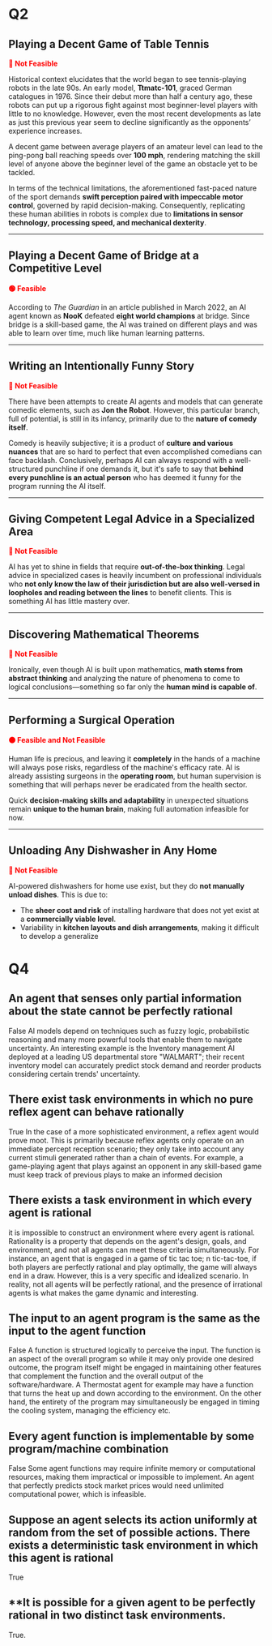 # Q2

## **Playing a Decent Game of Table Tennis**  
**<span style="color:red;">🔴 Not Feasible</span>**  

Historical context elucidates that the world began to see tennis-playing robots in the late 90s. An early model, **Ttmatc-101**, graced German catalogues in 1976. Since their debut more than half a century ago, these robots can put up a rigorous fight against most beginner-level players with little to no knowledge. However, even the most recent developments as late as just this previous year seem to decline significantly as the opponents’ experience increases.  

A decent game between average players of an amateur level can lead to the ping-pong ball reaching speeds over **100 mph**, rendering matching the skill level of anyone above the beginner level of the game an obstacle yet to be tackled.  

In terms of the technical limitations, the aforementioned fast-paced nature of the sport demands **swift perception paired with impeccable motor control**, governed by rapid decision-making. Consequently, replicating these human abilities in robots is complex due to **limitations in sensor technology, processing speed, and mechanical dexterity**.  

---

## **Playing a Decent Game of Bridge at a Competitive Level**  
**<span style="color:red;">🟢 Feasible</span>**  

According to *The Guardian* in an article published in March 2022, an AI agent known as **NooK** defeated **eight world champions** at bridge. Since bridge is a skill-based game, the AI was trained on different plays and was able to learn over time, much like human learning patterns.  

---

## **Writing an Intentionally Funny Story**  
**<span style="color:red;">🔴 Not Feasible</span>**  

There have been attempts to create AI agents and models that can generate comedic elements, such as **Jon the Robot**. However, this particular branch, full of potential, is still in its infancy, primarily due to the **nature of comedy itself**.  

Comedy is heavily subjective; it is a product of **culture and various nuances** that are so hard to perfect that even accomplished comedians can face backlash. Conclusively, perhaps AI can always respond with a well-structured punchline if one demands it, but it's safe to say that **behind every punchline is an actual person** who has deemed it funny for the program running the AI itself.  

---

## **Giving Competent Legal Advice in a Specialized Area**  
**<span style="color:red;">🔴 Not Feasible</span>**  

AI has yet to shine in fields that require **out-of-the-box thinking**. Legal advice in specialized cases is heavily incumbent on professional individuals who **not only know the law of their jurisdiction but are also well-versed in loopholes and reading between the lines** to benefit clients. This is something AI has little mastery over.  

---

## **Discovering Mathematical Theorems**  
**<span style="color:red;">🔴 Not Feasible</span>**  

Ironically, even though AI is built upon mathematics, **math stems from abstract thinking** and analyzing the nature of phenomena to come to logical conclusions—something so far only the **human mind is capable of**.  

---

## **Performing a Surgical Operation**  
**<span style="color:red;">🟠 Feasible and Not Feasible</span>**  

Human life is precious, and leaving it **completely** in the hands of a machine will always pose risks, regardless of the machine's efficacy rate. AI is already assisting surgeons in the **operating room**, but human supervision is something that will perhaps never be eradicated from the health sector.  

Quick **decision-making skills and adaptability** in unexpected situations remain **unique to the human brain**, making full automation infeasible for now.  

---

## **Unloading Any Dishwasher in Any Home**  
**<span style="color:red;">🔴 Not Feasible</span>**  

AI-powered dishwashers for home use exist, but they do **not manually unload dishes**. This is due to:  

- The **sheer cost and risk** of installing hardware that does not yet exist at a **commercially viable level**.  
- Variability in **kitchen layouts and dish arrangements**, making it difficult to develop a generalize



# Q4
## **An agent that senses only partial information about the state cannot be perfectly rational**
False
AI models depend on techniques such as fuzzy logic, probabilistic reasoning and many more powerful tools that enable them to navigate uncertainty. An interesting example is the Inventory management AI deployed at a leading US departmental store "WALMART"; their recent inventory model can accurately predict stock demand and reorder products considering certain trends' uncertainty.

## **There exist task environments in which no pure reflex agent can behave rationally**
True
In the case of a more sophisticated environment, a reflex agent would prove moot. This is primarily because reflex agents only operate on an immediate percept reception scenario; they only take into account any current stimuli generated rather than a chain of events. For example, a game-playing agent that plays against an opponent in any skill-based game must keep track of previous plays to make an informed decision

## **There exists a task environment in which every agent is rational**
 it is impossible to construct an environment where every agent is rational. Rationality is a property that depends on the agent's design, goals, and environment, and not all agents can meet these criteria simultaneously. For instance, an agent that is engaged in a game of tic tac toe; n tic-tac-toe, if both players are perfectly rational and play optimally, the game will always end in a draw. However, this is a very specific and idealized scenario. In reality, not all agents will be perfectly rational, and the presence of irrational agents is what makes the game dynamic and interesting.

 ## **The input to an agent program is the same as the input to the agent function**
 False
 A function is structured logically to perceive the input. The function is an aspect of the overall program so while it may only provide one desired outcome, the program itself might be engaged in maintaining other features that complement the function and the overall output of the software/hardware. A Thermostat agent for example may have a function that turns the heat up and down according to the environment. On the other hand, the entirety of the program may simultaneously be engaged in timing the cooling system, managing the efficiency etc.

 ## **Every agent function is implementable by some program/machine combination**
False
Some agent functions may require infinite memory or computational resources, making them impractical or impossible to implement. An agent that perfectly predicts stock market prices would need unlimited computational power, which is infeasible.

## **Suppose an agent selects its action uniformly at random from the set of possible actions. There exists a deterministic task environment in which this agent is rational**
True

## **It is possible for a given agent to be perfectly rational in two distinct task environments.
True.
